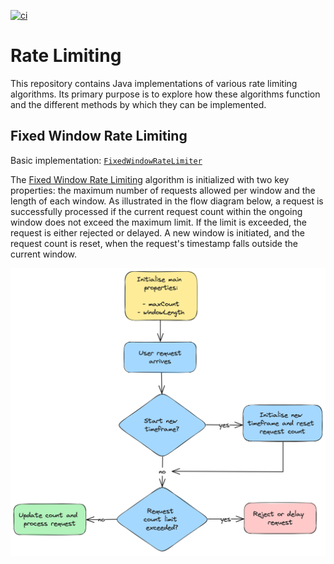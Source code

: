 [![ci](https://github.com/rdiachenko/rate-limiting/actions/workflows/ci.yml/badge.svg)](https://github.com/rdiachenko/rate-limiting/actions/workflows/ci.yml)

# Rate Limiting

This repository contains Java implementations of various rate limiting algorithms. Its primary purpose is to explore how these algorithms function and the different methods by which they can be implemented.

## Fixed Window Rate Limiting

Basic implementation: [`FixedWindowRateLimiter`](lib/src/main/java/com/rdiachenko/ratelimiting/FixedWindowRateLimiter.java)

The [Fixed Window Rate Limiting](https://www.rdiachenko.com/posts/arch/rate-limiting/fixed-window-algorithm/) algorithm is initialized with two key properties: the maximum number of requests allowed per window and the length of each window. As illustrated in the flow diagram below, a request is successfully processed if the current request count within the ongoing window does not exceed the maximum limit. If the limit is exceeded, the request is either rejected or delayed. A new window is initiated, and the request count is reset, when the request's timestamp falls outside the current window.

![Flow Diagram for Fixed Window Algorithm](docs/fixed-window-algorithm-flow-diagram.png "Flow Diagram for Fixed Window Algorithm")
